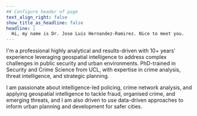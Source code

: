 ```yaml
---
## Configure header of page
text_align_right: false
show_title_as_headline: false
headline: |
  Hi, my name is Dr. Jose Luis Hernandez-Ramirez. Nice to meet you.
---
```


<!-- this is a subheadline -->
I'm a professional highly analytical and results-driven with 10+ years' experience leveraging geospatial intelligence to address complex challenges in public security and urban environments. PhD-trained in Security and Crime Science from UCL, with expertise in crime analysis, threat intelligence, and strategic planning.

I am passionate about intelligence-led policing, crime network analysis, and applying geospatial intelligence to tackle fraud, organised crime, and emerging threats, and I am also driven to use data-driven approaches to inform urban planning and development for safer cities.